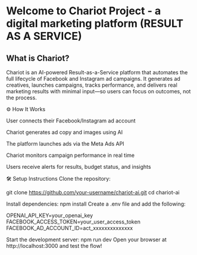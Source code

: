 # Welcome to Chariot Project - a digital marketing platform (RESULT AS A SERVICE)

## What is Chariot?
Chariot is an AI-powered Result-as-a-Service platform that automates the full lifecycle of Facebook and Instagram ad campaigns. It generates ad creatives, launches campaigns, tracks performance, and delivers real marketing results with minimal input—so users can focus on outcomes, not the process.

⚙️ How It Works

User connects their Facebook/Instagram ad account

Chariot generates ad copy and images using AI

The platform launches ads via the Meta Ads API

Chariot monitors campaign performance in real time

Users receive alerts for results, budget status, and insights

🛠️ Setup Instructions
Clone the repository:


git clone https://github.com/your-username/chariot-ai.git
cd chariot-ai

Install dependencies:
npm install
Create a .env file and add the following:


OPENAI_API_KEY=your_openai_key
FACEBOOK_ACCESS_TOKEN=your_user_access_token
FACEBOOK_AD_ACCOUNT_ID=act_xxxxxxxxxxxxxx

Start the development server:
npm run dev
Open your browser at http://localhost:3000 and test the flow!

